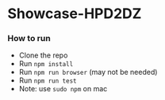 # Showcase-HPD2DZ

### How to run
- Clone the repo
- Run `npm install`
- Run `npm run browser` (may not be needed)
- Run `npm run test`
- Note: use `sudo npm` on mac
